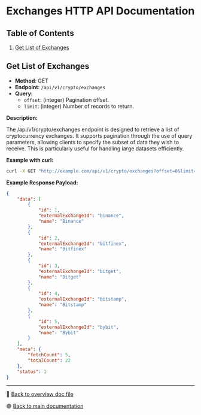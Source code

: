 # Exchanges HTTP API Documentation

## Table of Contents

1. [Get List of Exchanges](#get-list-of-exchanges)

## Get List of Exchanges

-   **Method**: GET
-   **Endpoint**: `/api/v1/crypto/exchanges`
-   **Query**:
    -   `offset`: (integer) Pagination offset.
    -   `limit`: (integer) Number of records to return.

**Description:**

The /api/v1/crypto/exchanges endpoint is designed to retrieve a list of cryptocurrency exchanges. It supports pagination through the use of query parameters, allowing clients to specify the subset of data they wish to receive. This is particularly useful for handling large datasets efficiently.

**Example with curl:**

```bash
curl -X GET "http://example.com/api/v1/crypto/exchanges?offset=0&limit=5"
```

**Example Response Payload:**

```json
{
    "data": [
        {
            "id": 1,
            "externalExchangeId": "binance",
            "name": "Binance"
        },
        {
            "id": 2,
            "externalExchangeId": "bitfinex",
            "name": "Bitfinex"
        },
        {
            "id": 3,
            "externalExchangeId": "bitget",
            "name": "Bitget"
        },
        {
            "id": 4,
            "externalExchangeId": "bitstamp",
            "name": "Bitstamp"
        },
        {
            "id": 5,
            "externalExchangeId": "bybit",
            "name": "Bybit"
        }
    ],
    "meta": {
        "fetchCount": 5,
        "totalCount": 22
    },
    "status": 1
}
```

---

🔵 [Back to overview doc file](./overview.md)

🟣 [Back to main documentation](../../../README.md)
